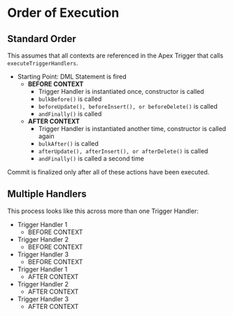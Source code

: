 # Order of Execution
## Standard Order

This assumes that all contexts are referenced in the Apex Trigger that calls `executeTriggerHandlers`.
* Starting Point: DML Statement is fired
  * **BEFORE CONTEXT**
    * Trigger Handler is instantiated once, constructor is called
    * `bulkBefore()` is called
    * `beforeUpdate(), beforeInsert(), or beforeDelete()` is called
    * `andFinally()` is called
  * **AFTER CONTEXT**
    * Trigger Handler is instantiated another time, constructor is called again
    * `bulkAfter()` is called
    * `afterUpdate(), afterInsert(), or afterDelete()` is called
    * `andFinally()` is called a second time

Commit is finalized only after all of these actions have been executed.  

## Multiple Handlers
This process looks like this across more than one Trigger Handler:

* Trigger Handler 1
  * BEFORE CONTEXT
* Trigger Handler 2
  * BEFORE CONTEXT
* Trigger Handler 3
  * BEFORE CONTEXT
* Trigger Handler 1
  * AFTER CONTEXT
* Trigger Handler 2
  * AFTER CONTEXT
* Trigger Handler 3
  * AFTER CONTEXT